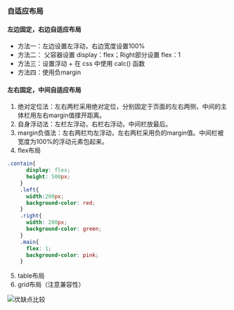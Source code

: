 ### 自适应布局

#### 左边固定，右边自适应布局
- 方法一：左边设置左浮动，右边宽度设置100%
- 方法二： 父容器设置 display：flex；Right部分设置 flex：1
- 方法三：设置浮动 + 在 css 中使用 calc() 函数
- 方法四：使用负margin

#### 左右固定，中间自适应布局
1. 绝对定位法：左右两栏采用绝对定位，分别固定于页面的左右两侧，中间的主体栏用左右margin值撑开距离。
2. 自身浮动法：左栏左浮动，右栏右浮动，中间栏放最后。
3. margin负值法：左右两栏均左浮动，左右两栏采用负的margin值。中间栏被宽度为100%的浮动元素包起来。
4. flex布局
```css
.contain{
      display: flex;
      height: 500px;
    }
    .left{
      width:200px;
      background-color: red;
    }
    .right{
      width: 200px;
      background-color: green;
    }
    .main{
      flex: 1;
      background-color: pink;
    }
```
5. table布局
6. grid布局（注意兼容性）

![优缺点比较](https://img.alicdn.com/imgextra/i4/O1CN01l0ZEPy1ftognyd9kH_!!6000000004065-2-tps-1332-802.png)